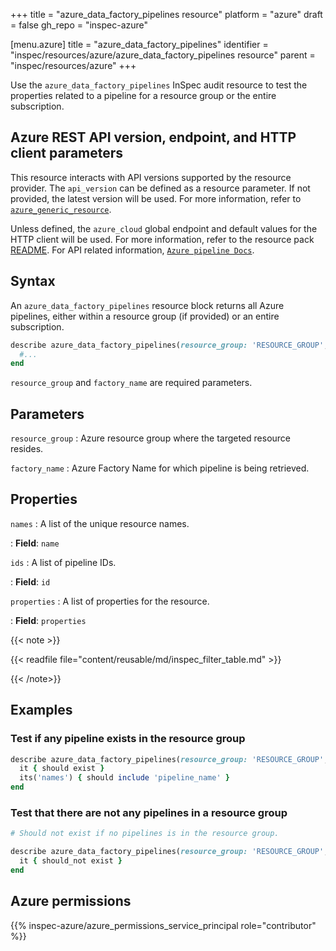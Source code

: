 +++
title = "azure_data_factory_pipelines resource"
platform = "azure"
draft = false
gh_repo = "inspec-azure"

[menu.azure]
title = "azure_data_factory_pipelines"
identifier = "inspec/resources/azure/azure_data_factory_pipelines resource"
parent = "inspec/resources/azure"
+++

Use the `azure_data_factory_pipelines` InSpec audit resource to test the properties related to a pipeline for a resource group or the entire subscription.

## Azure REST API version, endpoint, and HTTP client parameters

This resource interacts with API versions supported by the resource provider. The `api_version` can be defined as a resource parameter.
If not provided, the latest version will be used. For more information, refer to [`azure_generic_resource`](azure_generic_resource.md).

Unless defined, the `azure_cloud` global endpoint and default values for the HTTP client will be used. For more information, refer to the resource pack [README](https://github.com/inspec/inspec-azure/blob/main/README.md). For API related information, [`Azure pipeline Docs`](https://docs.microsoft.com/en-us/rest/api/datafactory/pipelines/list-by-factory).

## Syntax

An `azure_data_factory_pipelines` resource block returns all Azure pipelines, either within a resource group (if provided) or an entire subscription.

```ruby
describe azure_data_factory_pipelines(resource_group: 'RESOURCE_GROUP', factory_name: 'FACTORY_NAME') do
  #...
end
```

`resource_group` and `factory_name` are required parameters.

## Parameters

`resource_group`
: Azure resource group where the targeted resource resides.

`factory_name`
: Azure Factory Name for which pipeline is being retrieved.

## Properties

`names`
: A list of the unique resource names.

: **Field**: `name`

`ids`
: A list of pipeline IDs.

: **Field**: `id`

`properties`
: A list of properties for the resource.

: **Field**: `properties`

{{< note >}}

{{< readfile file="content/reusable/md/inspec_filter_table.md" >}}

{{< /note>}}

## Examples

### Test if any pipeline exists in the resource group

```ruby
describe azure_data_factory_pipelines(resource_group: 'RESOURCE_GROUP', factory_name: 'FACTORY_NAME') do
  it { should exist }
  its('names') { should include 'pipeline_name' }
end
```

### Test that there are not any pipelines in a resource group

```ruby
# Should not exist if no pipelines is in the resource group.

describe azure_data_factory_pipelines(resource_group: 'RESOURCE_GROUP', factory_name: 'FACTORY_NAME') do
  it { should_not exist }
end
```

## Azure permissions

{{% inspec-azure/azure_permissions_service_principal role="contributor" %}}
